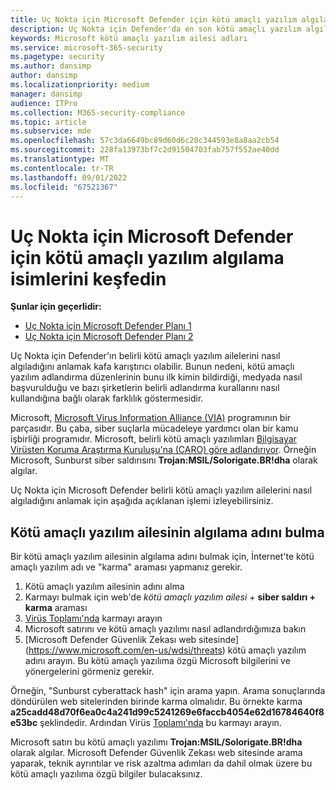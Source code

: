 ```yaml
---
title: Uç Nokta için Microsoft Defender için kötü amaçlı yazılım algılama isimlerini keşfedin
description: Uç Nokta için Defender'da en son kötü amaçlı yazılım algılamalarının adlarını bulma
keywords: Microsoft kötü amaçlı yazılım ailesi adları
ms.service: microsoft-365-security
ms.pagetype: security
ms.author: dansimp
author: dansimp
ms.localizationpriority: medium
manager: dansimp
audience: ITPro
ms.collection: M365-security-compliance
ms.topic: article
ms.subservice: mde
ms.openlocfilehash: 57c3da6649bc89d60d6c20c344593e8a8aa2cb54
ms.sourcegitcommit: 228fa13973bf7c2d91504703fab757f552ae40dd
ms.translationtype: MT
ms.contentlocale: tr-TR
ms.lasthandoff: 09/01/2022
ms.locfileid: "67521367"
---
```

# <a name="find-malware-detection-names-for-microsoft-defender-for-endpoint"></a>Uç Nokta için Microsoft Defender için kötü amaçlı yazılım algılama isimlerini keşfedin

**Şunlar için geçerlidir:**
- [Uç Nokta için Microsoft Defender Planı 1](https://go.microsoft.com/fwlink/?linkid=2154037)
- [Uç Nokta için Microsoft Defender Planı 2](https://go.microsoft.com/fwlink/?linkid=2154037)

Uç Nokta için Defender'ın belirli kötü amaçlı yazılım ailelerini nasıl algıladığını anlamak kafa karıştırıcı olabilir. Bunun nedeni, kötü amaçlı yazılım adlandırma düzenlerinin bunu ilk kimin bildirdiği, medyada nasıl başvurulduğu ve bazı şirketlerin belirli adlandırma kurallarını nasıl kullandığına bağlı olarak farklılık göstermesidir.

Microsoft, [Microsoft Virus Information Alliance (VIA)](/microsoft-365/security/intelligence/virus-information-alliance-criteria) programının bir parçasıdır. Bu çaba, siber suçlarla mücadeleye yardımcı olan bir kamu işbirliği programıdır. Microsoft, belirli kötü amaçlı yazılımları [Bilgisayar Virüsten Koruma Araştırma Kuruluşu'na (CARO) göre adlandırıyor](/microsoft-365/security/intelligence/malware-naming). Örneğin Microsoft, Sunburst siber saldırısını **Trojan:MSIL/Solorigate.BR!dha** olarak algılar.

Uç Nokta için Microsoft Defender belirli kötü amaçlı yazılım ailelerini nasıl algıladığını anlamak için aşağıda açıklanan işlemi izleyebilirsiniz. 

## <a name="find-the-detection-name-for-a-malware-family"></a>Kötü amaçlı yazılım ailesinin algılama adını bulma
Bir kötü amaçlı yazılım ailesinin algılama adını bulmak için, İnternet'te kötü amaçlı yazılım adı ve "karma" araması yapmanız gerekir.

1. Kötü amaçlı yazılım ailesinin adını alma
2. Karmayı bulmak için web'de *kötü amaçlı yazılım ailesi* + **siber saldırı + karma** araması
3. [Virüs Toplamı'nda](https://www.virustotal.com/) karmayı arayın
4. Microsoft satırını ve kötü amaçlı yazılımı nasıl adlandırdığımıza bakın
5. [Microsoft Defender Güvenlik Zekası web sitesinde] (https://www.microsoft.com/en-us/wdsi/threats) kötü amaçlı yazılım adını arayın. Bu kötü amaçlı yazılıma özgü Microsoft bilgilerini ve yönergelerini görmeniz gerekir.

Örneğin, "Sunburst cyberattack hash" için arama yapın. Arama sonuçlarında döndürülen web sitelerinden birinde karma olmalıdır. Bu örnekte karma **a25cadd48d70f6ea0c4a241d99c5241269e6faccb4054e62d16784640f8e53bc** şeklindedir. Ardından Virüs [Toplamı'nda](https://www.virustotal.com/) bu karmayı arayın.

Microsoft satırı bu kötü amaçlı yazılımı **Trojan:MSIL/Solorigate.BR!dha** olarak algılar. Microsoft Defender Güvenlik Zekası web sitesinde arama yaparak, teknik ayrıntılar ve risk azaltma adımları da dahil olmak üzere bu kötü amaçlı yazılıma özgü bilgiler bulacaksınız.